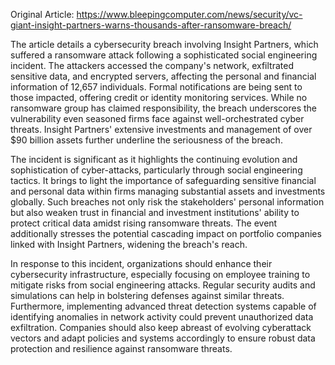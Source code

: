 Original Article: https://www.bleepingcomputer.com/news/security/vc-giant-insight-partners-warns-thousands-after-ransomware-breach/

The article details a cybersecurity breach involving Insight Partners, which suffered a ransomware attack following a sophisticated social engineering incident. The attackers accessed the company's network, exfiltrated sensitive data, and encrypted servers, affecting the personal and financial information of 12,657 individuals. Formal notifications are being sent to those impacted, offering credit or identity monitoring services. While no ransomware group has claimed responsibility, the breach underscores the vulnerability even seasoned firms face against well-orchestrated cyber threats. Insight Partners' extensive investments and management of over $90 billion assets further underline the seriousness of the breach.

The incident is significant as it highlights the continuing evolution and sophistication of cyber-attacks, particularly through social engineering tactics. It brings to light the importance of safeguarding sensitive financial and personal data within firms managing substantial assets and investments globally. Such breaches not only risk the stakeholders' personal information but also weaken trust in financial and investment institutions' ability to protect critical data amidst rising ransomware threats. The event additionally stresses the potential cascading impact on portfolio companies linked with Insight Partners, widening the breach's reach.

In response to this incident, organizations should enhance their cybersecurity infrastructure, especially focusing on employee training to mitigate risks from social engineering attacks. Regular security audits and simulations can help in bolstering defenses against similar threats. Furthermore, implementing advanced threat detection systems capable of identifying anomalies in network activity could prevent unauthorized data exfiltration. Companies should also keep abreast of evolving cyberattack vectors and adapt policies and systems accordingly to ensure robust data protection and resilience against ransomware threats.